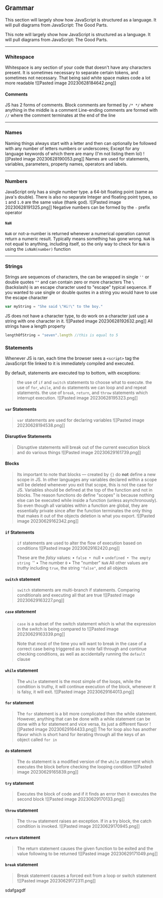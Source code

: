 ## Grammar
This section will largely show how JavaScript is structured as a language. It will pull diagrams from JavaScript: The Good Parts. 

This note will largely show how JavaScript is structured as a language. It will pull diagrams from JavaScript: The Good Parts. 
***
### Whitespace
Whitespace is any section of your code that doesn't have any characters present. It is sometimes necessary to separate certain tokens, and sometimes not necessary. That being said white space makes code a lot more readable
![[Pasted image 20230628184642.png]]
#### Comments
JS has 2 forms of comments.
	Block comments are formed by `/* */` where anything in the middle is a comment
	Line-ending comments are formed with `//` where the comment terminates at the end of the line
***
### Names
Naming things always start with a letter and then can optionally be followed with any number of letters numbers or underscores; Except for any language keywords of which there are many (I'm not listing them lol)
![[Pasted image 20230628190053.png]]
Names are used for statements, variables, parameters, property names, operators and labels.
***
### Numbers
JavaScript only has a single number type. a 64-bit floating point (same as java's double). There is also no separate Integer and floating point types, so `1` and `1.0` are the same value (thank god).
![[Pasted image 20230628191325.png]]
Negative numbers can be formed by the `-` prefix operator
#### `NaN`
`NaN` or not-a-number is returned whenever a numerical operation cannot return a numeric result. Typically means something has gone wrong. `NaN` is not equal to anything, including itself, so the only way to check for `NaN` is using the `isNaN(number)` function
***
### Strings
Strings are sequences of characters, the can be wrapped in single `''` or double quotes `""` and can contain zero or more characters
The `\` (backslash) is an escape character used to "escape" typical sequence. If you wanted to use single or double quotes in a string you would have to use the escape character
```Javascript
var myString = "She said \"Hi!\" to the boy."
```
JS does not have a character type, to do work on a character just use a string with one character in it.
![[Pasted image 20230628192632.png]]
All strings have a length property
```Javascript
lengthOfString = "seven".length //this is equal to 5
```
### Statements
Whenever JS is ran, each time the browser sees a `<script>` tag the JavaScript file linked to it is immediately compiled and executed. 

By default, statements are executed top to bottom, with exceptions:
>the use of `if` and `switch` statements to choose what to execute.
>the use of `for`, `while`, and `do` statements we can loop and and repeat statements.
>the use of `break`, `return`, and `throw` statements which interrupt execution.
>![[Pasted image 20230628195323.png]]

#### `var` Statements
>`var` statements are used for declaring variables
>![[Pasted image 20230628194538.png]]
>


#### Disruptive Statements
>Disruptive statements will break out of the current execution block and do various things
>![[Pasted image 20230629161739.png]]
>


#### Blocks
>Its important to note that blocks — created by `{}` do **not** define a new scope in JS. In other languages any variables declared within a scope will be deleted whenever you exit that scope, this is not the case for JS. Variables should be defined at the top of the function and not in blocks. The reason functions do define "scopes" is because nothing else can be executed while inside a function (unless asynchronously). So even though all variables within a function are global, they are essentially private since after the function terminates the only thing that makes it out of the objects deletion is what you export.
>![[Pasted image 20230629162342.png]]
>

#### `if` Statements
>`if` statements are used to alter the flow of execution based on conditions
>![[Pasted image 20230629162420.png]]
>
>These are the _falsy_ values:
>• `false
>• `null
>• `undefined
>• The empty string `''
>• The number `0`
>• The "number" `NaN`
>All other values are _truthy_ including `true`, the string `"false"`, and all objects

#### `switch` statement
>`switch` statements are multi-branch if statements. Comparing conditionals and executing all that are true
>![[Pasted image 20230629163227.png]]
##### `case` statement
>`case` is a subset of the switch statement which is what the expression in the switch is being compared to
>![[Pasted image 20230629163339.png]]
>
>Note that most of the time you will want to break in the case of a correct case being triggered as to note fall through and continue checking conditions, as well as accidentally running the `default` clause

#### `while` statement
>The `while` statement is the most simple of the loops, while the condition is truthy, it will continue execution of the block, whenever it is falsy, it will exit.
>![[Pasted image 20230629164013.png]]
>

#### `for` statement
>The `for` statement is a bit more complicated then the while statement. However, anything that can be done with a while statement can be done with a for statement and vice versa, its just a different flavor
>![[Pasted image 20230629164433.png]]
>The for loop also has another flavor which is short hand for iterating through all the keys of an object called `for in`
>

#### `do` statement
>The `do` statement is a modified version of the `while` statement which executes the block before checking the looping condition
>![[Pasted image 20230629165839.png]]
>

#### `try` statement
>Executes the block of code and if it finds an error then it executes the second block
>![[Pasted image 20230629170133.png]]

#### `throw` statement
>The `throw` statement raises an exception. If in a try block, the catch condition is invoked. 
>![[Pasted image 20230629170945.png]]
>

#### `return` statement
>The return statement causes the given function to be exited and the value following to be returned
>![[Pasted image 20230629171049.png]]
>

#### `break` statement
>Break statement causes a forced exit from a loop or switch statement
>![[Pasted image 20230629172311.png]]
>






sdafgagdf
